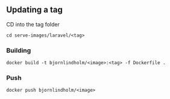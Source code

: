 ## Updating a tag

CD into the tag folder

```
cd serve-images/laravel/<tag>
```

### Building

```
docker build -t bjornlindholm/<image>:<tag> -f Dockerfile .
```

### Push

```
docker push bjornlindholm/<image>
```

